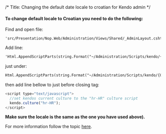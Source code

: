 /*
Title: Changing the default date locale to croatian for Kendo admin
*/

#### To change default locale to Croatian you need to do the following:

Find and open file: 
```
'src/Presentation/Nop.Web/Administration/Views/Shared/_AdminLayout.cshtml'
```

Add line: 
```html
'Html.AppendScriptParts(string.Format("~/Administration/Scripts/kendo/{0}/cultures/kendo.culture.hr-HR.min.js", kendoVersion));' 
```
just under: 

```html
Html.AppendScriptParts(string.Format("~/Administration/Scripts/kendo/{0}/kendo.web.min.js", kendoVersion));
```

then add line bellow to just before closing </head> tag:

```js
<script type="text/javascript">
  //set kendos current culture to the "hr-HR" culture script
  kendo.culture("hr-HR");
</script>
```

**Make sure the locale is the same as the one you have used above).**

For more information follow the topic [here](https://www.nopcommerce.com/boards/t/2653/how-to-change-date-format-for-admin-interface.aspx?p=6).

